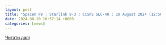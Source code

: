 ```yaml
---
layout: post
title: "SpaceX F9 : Starlink 8-3 : CCSFS SLC-40 : 10 August 2024 (12:50 UTC)"
date: 2024-08-10 16:57:14 +0000
categories: [news]
---
```


[Читати далі](https://forum.nasaspaceflight.com/index.php?topic=60758.40)

